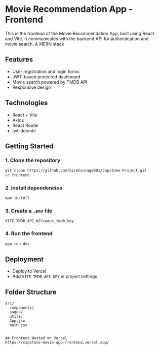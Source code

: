 # Movie Recommendation App - Frontend

This is the frontend of the Movie Recommendation App, built using React and Vite. It communicates with the backend API for authentication and movie search. A MERN stack

## Features
- User registration and login forms
- JWT-based protected dashboard
- Movie search powered by TMDB API
- Responsive design

## Technologies
- React + Vite
- Axios
- React Router
- jwt-decode

## Getting Started

### 1. Clone the repository
```bash
git clone https://github.com/SireCourage001/Capstone-Project.git
cd frontend
```

### 2. Install dependencies
```bash
npm install
```

### 3. Create a `.env` file
```
VITE_TMDB_API_KEY=your_tmdb_key
```

### 4. Run the frontend
```bash
npm run dev
```

## Deployment
- Deploy to Vercel
- Add `VITE_TMDB_API_KEY` in project settings

## Folder Structure
```
src/
  components/
  pages/
  utils/
  App.jsx
  main.jsx


## Frontend Hosted on Vercel
https://capstone-movie-app-frontend.vercel.app/